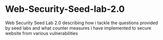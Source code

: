 # Web-Security-Seed-lab-2.0
Web Security Seed Lab 2.0 describing how i tackle the questions provided by seed labs and what counter measures i have implemented to secure website from various vulnerabilities
<p align="center>
<iframe width="560" height="315" src="https://www.youtube.com/embed/yN7vlOiGTJE" title="YouTube video player" frameborder="0" allow="accelerometer; autoplay; clipboard-write; encrypted-media; gyroscope; picture-in-picture" allowfullscreen></iframe>
</p>
